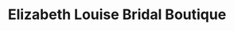 ---
title: "Elizabeth Louise Bridal Boutique"
url: /chester/elizabeth-louise-bridal-boutique/
shop: Kleidung
---